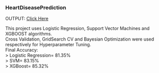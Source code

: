 ### HeartDiseasePrediction
OUTPUT: <a href="https://sanjay-906-heartdiseaseprediction-ui-pnngz8.streamlit.app/" target="_blank">Click Here</a>

 This project uses Logistic Regression, Support Vector Machines and XGBOOST algorithms.<br>
 Cross Validation, GridSearch CV and Bayesian Optimization were used respectively for Hyperparameter Tuning.<br>
 Final Accuracy:<br> 
    > Logistic Regression=  81.35%<br>
    > SVM= 83.15%<br>
    > XGBoost= 85.32%<br>
